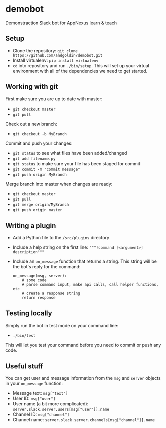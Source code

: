 # demobot
Demonstraction Slack bot for AppNexus learn &amp; teach

## Setup
* Clone the repository: `git clone https://github.com/andgoldin/demobot.git`
* Install virtualenv: `pip install virtualenv`
* `cd` into repository and run `./bin/setup`. This will set up your virtual environment with all of the dependencies we need to get started.

## Working with git
First make sure you are up to date with master:
* `git checkout master`
* `git pull`

Check out a new branch:
* `git checkout -b MyBranch`

Commit and push your changes:
* `git status` to see what files have been added/changed
* `git add filename.py`
* `git status` to make sure your file has been staged for commit
* `git commit -m "commit message"`
* `git push origin MyBranch`

Merge branch into master when changes are ready:
* `git checkout master`
* `git pull`
* `git merge origin/MyBranch`
* `git push origin master`

## Writing a plugin
* Add a Python file to the `/src/plugins` directory
* Include a help string on the first line: `"""!command [<argument>] description"""`
* Include an `on_message` function that returns a string. This string will be the bot's reply for the command:

    ```
    on_message(msg, server):
        # some code
        # parse command input, make api calls, call helper functions, etc
        # create a response string
        return response
    ```

## Testing locally
Simply run the bot in test mode on your command line:
* `./bin/test`

This will let you test your command before you need to commit or push any code.

## Useful stuff
You can get user and message information from the `msg` and `server` objects in your `on_message` function:
* Message text: `msg["text"]`
* User ID: `msg["user"]`
* User name (a bit more complicated): `server.slack.server.users[msg["user"]].name`
* Channel ID: `msg["channel"]`
* Channel name: `server.slack.server.channels[msg["channel"]].name`